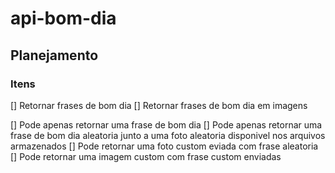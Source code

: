 # api-bom-dia

## Planejamento

### Itens
[] Retornar frases de bom dia
[] Retornar frases de bom dia em imagens

[] Pode apenas retornar uma frase de bom dia
[] Pode apenas retornar uma frase de bom dia aleatoria junto a  uma foto aleatoria disponivel nos arquivos armazenados
[] Pode retornar uma foto custom eviada com frase aleatoria
[] Pode retornar uma imagem custom com frase custom enviadas
